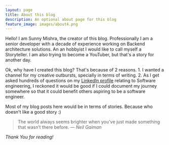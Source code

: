 ```yaml
---
layout: page
title: About this blog
description: An optional about page for this blog
feature_image: images/about4.png
---
```


Hello! I am Sunny Mishra, the creator of this blog. Professionally I am a senior developer with a decade of experience working on Backend architecture solutions. An an hobbyist I would like to call myself a Storyteller. I am also trying to become a YouTuber, but that's a story for another day.

Ok, why have I created this blog? That's because of 2 reasons. 1. I wanted a channel for my creative outbursts, specially in terms of writing. 2. As I get asked hundreds of questions on my [LinkedIn profile](https://www.linkedin.com/in/sunny-mishra) relating to Software engineering, I reckoned it would be good if I could document my journey somewhere so that it could benefit others aspiring to be a software engineer.

Most of my blog posts here would be in terms of stories. Because who doesn't like a good story :)

>The world always seems brighter when you’ve just made something that wasn’t there before. 
<cite> ― Neil Gaiman</cite>


*Thank You for reading!*
